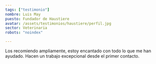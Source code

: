 ```yaml
---
tags: ["testimonio"]
nombre: Luis May
puesto: Fundador de Haustiere
avatar: /assets/testimonios/haustiere/perfil.jpg
sector: Veterinaria
robots: "noindex"

---
```


Los recomiendo ampliamente, estoy encantado con todo lo que me han ayudado. Hacen un trabajo excepcional desde el primer contacto.